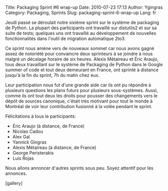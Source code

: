 Title: Packaging Sprint #6 wrap-up
Date: 2010-07-23 17:13
Author: Ygingras
Category: Packaging, Sprints
Slug: packaging-sprint-6-wrap-up
Lang: fr

Jeudi passé se déroulait notre sixième sprint sur le système de
packaging de Python. La plupart des participants ont travaillé sur
distutils2 et sur sa suite de tests; quelques uns ont travaillé au
développement de nouvelles fonctionnalités dans l'outil de migration
automatique 2to3.

Ce sprint nous amène vers de nouveaux sommet car nous avons gagné assez
de notoriété pour convaincre deux sprinteurs à se joindre à nous malgré
un décalage horaire de six heures. Alexis Métaireau et Éric Araujo, tous
deux travaillant sur le système de Packaging de Python dans le Google
summer of code et tout deux demeurant en France, ont sprinté à distance
jusqu'à la fin du sprint, 7h du matin chez eux.

Leur participation nous fut d'une grande aide car ils ont pu répondre à
plusieurs questions les plans futurs pour plusieurs sous-systèmes.
Aussi, comme ils ont tout deux les droits pour pousser des changements
vers le dépôt de sources canonique, c'était très motivant pour tout le
monde à Montréal de voir leur contribution fusionné à la volée pendant
le sprint.

Félicitations à tous le participants:

-   Éric Araujo (à distance, de France)
-   Nicolas Cadou
-   Alex Gal
-   Yannick Gingras
-   Alexis Métaireau (à distance, de France)
-   George Peristerakis
-   Luis Rojas

Nous allons annoncer d'autres sprints sous peu. Soyez attentif pour les
annonces.

</p>
[gallery] <!--:-->
